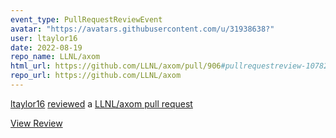 ```yaml
---
event_type: PullRequestReviewEvent
avatar: "https://avatars.githubusercontent.com/u/31938638?"
user: ltaylor16
date: 2022-08-19
repo_name: LLNL/axom
html_url: https://github.com/LLNL/axom/pull/906#pullrequestreview-1078288833
repo_url: https://github.com/LLNL/axom
---
```


<a href='https://github.com/ltaylor16' target='_blank'>ltaylor16</a> <a href='https://github.com/LLNL/axom/pull/906#pullrequestreview-1078288833' target='_blank'>reviewed</a> a <a href='https://github.com/LLNL/axom/pull/906' target='_blank'>LLNL/axom pull request</a>

<small></small>

<a href='https://github.com/LLNL/axom/pull/906#pullrequestreview-1078288833' target='_blank'>View Review</a>